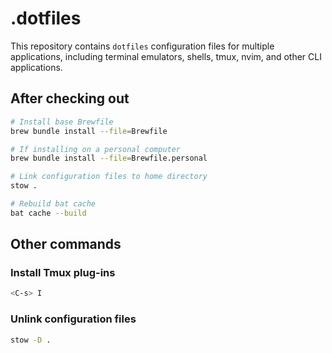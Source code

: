 # .dotfiles

This repository contains `dotfiles` configuration files for multiple applications, including terminal emulators, shells, tmux, nvim, and other CLI applications.

## After checking out

```bash
# Install base Brewfile
brew bundle install --file=Brewfile

# If installing on a personal computer
brew bundle install --file=Brewfile.personal

# Link configuration files to home directory
stow .

# Rebuild bat cache
bat cache --build
```

## Other commands

### Install Tmux plug-ins

```bash
<C-s> I
```

### Unlink configuration files

```bash
stow -D .
```
